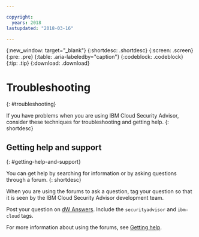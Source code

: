 ```yaml
---

copyright:
  years: 2018
lastupdated: "2018-03-16"

---
```


{:new_window: target="_blank"}
{:shortdesc: .shortdesc}
{:screen: .screen}
{:pre: .pre}
{:table: .aria-labeledby="caption"}
{:codeblock: .codeblock}
{:tip: .tip}
{:download: .download}

# Troubleshooting
{: #troubleshooting}

If you have problems when you are using IBM Cloud Security Advisor, consider these techniques for troubleshooting and getting help.
{: shortdesc}


## Getting help and support
{: #getting-help-and-support}



You can get help by searching for information or by asking questions through a forum.
{: shortdesc}

When you are using the forums to ask a question, tag your question so that it is seen by the IBM Cloud Security Advisor development team.

Post your question on [dW Answers](https://developer.ibm.com/answers/search.html?f=&type=question&q=securityadvisor&q=ibm-cloud). Include the `securityadvisor` and `ibm-cloud` tags.

For more information about using the forums, see [Getting help](https://console.bluemix.net/docs/support/index.html#getting-help).
